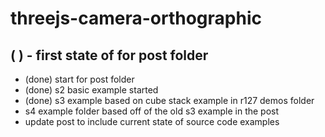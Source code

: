 # threejs-camera-orthographic

## (  ) - first state of for post folder
* (done) start for post folder
* (done) s2 basic example started
* (done) s3 example based on cube stack example in r127 demos folder
* s4 example folder based off of the old s3 example in the post
* update post to include current state of source code examples